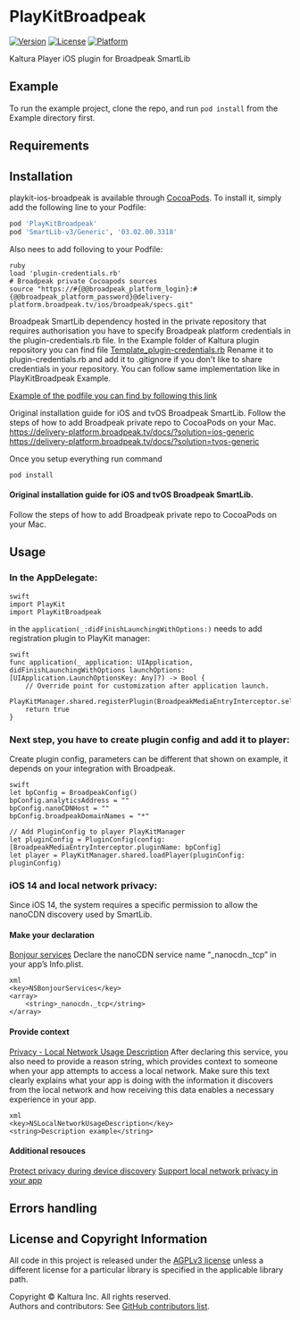 # PlayKitBroadpeak

[![Version](https://img.shields.io/cocoapods/v/PlayKitBroadpeak.svg?style=flat)](https://cocoapods.org/pods/PlayKitBroadpeak)
[![License](https://img.shields.io/cocoapods/l/PlayKitBroadpeak.svg?style=flat)](https://cocoapods.org/pods/PlayKitBroadpeak)
[![Platform](https://img.shields.io/cocoapods/p/PlayKitBroadpeak.svg?style=flat)](https://cocoapods.org/pods/PlayKitBroadpeak)

Kaltura Player iOS plugin for Broadpeak SmartLib

## Example

To run the example project, clone the repo, and run `pod install` from the Example directory first.

## Requirements

## Installation

playkit-ios-broadpeak is available through [CocoaPods](https://cocoapods.org). To install
it, simply add the following line to your Podfile:

```ruby
pod 'PlayKitBroadpeak'
pod 'SmartLib-v3/Generic', '03.02.00.3318'
```
Also nees to add folloving to your Podfile:
```
ruby
load 'plugin-credentials.rb'
# Broadpeak private Cocoapods sources
source "https://#{@@broadpeak_platform_login}:#{@@broadpeak_platform_password}@delivery-platform.broadpeak.tv/ios/broadpeak/specs.git"
```

Broadpeak SmartLib dependency hosted in the private repository that requires authorisation you have to specify Broadpeak platform credentials in the plugin-credentials.rb file. In the Example folder of Kaltura plugin repository you can find file [Template_plugin-credentials.rb](https://github.com/chausov/playkit-ios-broadpeak-smartlib/blob/development/Example/Template_plugin-credentials.rb) Rename it to plugin-credentials.rb and add it to .gitignore if you don't like to share credentials in your repository. You can follow same implementation like in PlayKitBroadpeak Example.

[Example of the podfile you can find by following this link](https://github.com/chausov/playkit-ios-broadpeak-smartlib/blob/development/Example/Podfile)

Original installation guide for iOS and tvOS Broadpeak SmartLib. Follow the steps of how to add Broadpeak private repo to CocoaPods on your Mac.
https://delivery-platform.broadpeak.tv/docs/?solution=ios-generic 
https://delivery-platform.broadpeak.tv/docs/?solution=tvos-generic 

Once you setup everything run command
```
pod install
```

#### Original installation guide for iOS and tvOS Broadpeak SmartLib.
Follow the steps of how to add Broadpeak private repo to CocoaPods on your Mac.
[](https://delivery-platform.broadpeak.tv/docs/?solution=ios-generic) 
[](https://delivery-platform.broadpeak.tv/docs/?solution=tvos-generic) 


## Usage
### In the AppDelegate:

```
swift
import PlayKit
import PlayKitBroadpeak
```
in the ```application(_:didFinishLaunchingWithOptions:)``` needs to add registration plugin to PlayKit manager:
```
swift
func application(_ application: UIApplication, didFinishLaunchingWithOptions launchOptions: [UIApplication.LaunchOptionsKey: Any]?) -> Bool {
    // Override point for customization after application launch.
    PlayKitManager.shared.registerPlugin(BroadpeakMediaEntryInterceptor.self)
    return true
}
```
### Next step, you have to create plugin config and add it to player:
Create plugin config, parameters can be different that shown on example, it depends on your integration with Broadpeak.
```
swift
let bpConfig = BroadpeakConfig()
bpConfig.analyticsAddress = ""
bpConfig.nanoCDNHost = ""
bpConfig.broadpeakDomainNames = "*"

// Add PluginConfig to player PlayKitManager
let pluginConfig = PluginConfig(config: [BroadpeakMediaEntryInterceptor.pluginName: bpConfig]
let player = PlayKitManager.shared.loadPlayer(pluginConfig: pluginConfig)
```

### iOS 14 and local network privacy:
Since iOS 14, the system requires a specific permission to allow the nanoCDN discovery used by SmartLib.
#### Make your declaration
[Bonjour services](https://developer.apple.com/documentation/bundleresources/information_property_list/nsbonjourservices)
Declare the nanoCDN service name “_nanocdn._tcp” in your app’s Info.plist.
```
xml
<key>NSBonjourServices</key>
<array>
    <string>_nanocdn._tcp</string>
</array>
```

#### Provide context
[Privacy - Local Network Usage Description](https://developer.apple.com/documentation/bundleresources/information_property_list/nslocalnetworkusagedescription)
After declaring this service, you also need to provide a reason string, which provides context to someone when your app attempts to access a local network. Make sure this text clearly explains what your app is doing with the information it discovers from the local network and how receiving this data enables a necessary experience in your app.
```
xml
<key>NSLocalNetworkUsageDescription</key>
<string>Description example</string>
```

#### Additional resouces
[Protect privacy during device discovery](https://developer.apple.com/news/?id=0oi77447)
[Support local network privacy in your app](https://developer.apple.com/videos/play/wwdc2020/10110/)


## Errors handling



## License and Copyright Information

All code in this project is released under the [AGPLv3 license](http://www.gnu.org/licenses/agpl-3.0.html) unless a different license for a particular library is specified in the applicable library path.   

Copyright © Kaltura Inc. All rights reserved.   
Authors and contributors: See [GitHub contributors list](https://github.com/kaltura/playkit-ios-broadpeak-smartlib/graphs/contributors).
